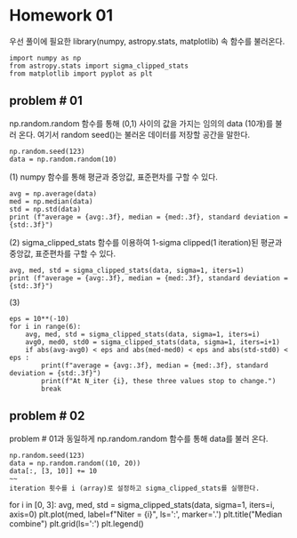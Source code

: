 Homework 01
=================

우선 풀이에 필요한 library(numpy, astropy.stats, matplotlib) 속 함수를 불러온다. 
~~~
import numpy as np
from astropy.stats import sigma_clipped_stats
from matplotlib import pyplot as plt
~~~
problem # 01
-----------------
np.random.random 함수를 통해 (0,1) 사이의 값을 가지는 임의의 data (10개)를 불러 온다.
여기서 random seed()는 불러온 데이터를 저장할 공간을 말한다.
~~~
np.random.seed(123)
data = np.random.random(10)
~~~
(1) numpy 함수를 통해 평균과 중앙값, 표준편차를 구할 수 있다.
~~~
avg = np.average(data)
med = np.median(data)
std = np.std(data)
print (f"average = {avg:.3f}, median = {med:.3f}, standard deviation = {std:.3f}")
~~~
(2) sigma_clipped_stats 함수를 이용하여 1-sigma clipped(1 iteration)된 평균과 중앙값, 표준편차를 구할 수 있다.
~~~
avg, med, std = sigma_clipped_stats(data, sigma=1, iters=1)
print (f"average = {avg:.3f}, median = {med:.3f}, standard deviation = {std:.3f}")
~~~
(3)
~~~ 
eps = 10**(-10)
for i in range(6):
    avg, med, std = sigma_clipped_stats(data, sigma=1, iters=i)
    avg0, med0, std0 = sigma_clipped_stats(data, sigma=1, iters=i+1)
    if abs(avg-avg0) < eps and abs(med-med0) < eps and abs(std-std0) < eps :
        print(f"average = {avg:.3f}, median = {med:.3f}, standard deviation = {std:.3f}")
        print(f"At N_iter {i}, these three values stop to change.")
        break
~~~

problem # 02
----------------
problem # 01과 동일하게 np.random.random 함수를 통해 data를 불러 온다.
~~~
np.random.seed(123)
data = np.random.random((10, 20))
data[:, [3, 10]] += 10
~~
iteration 횟수를 i (array)로 설정하고 sigma_clipped_stats를 실행한다.
~~~
for i in [0, 3]:
    avg, med, std = sigma_clipped_stats(data, sigma=1, iters=i, axis=0)
    plt.plot(med, label=f"Niter = {i}", ls=':', marker='.')
plt.title("Median combine")
plt.grid(ls=':')
plt.legend()
~~~